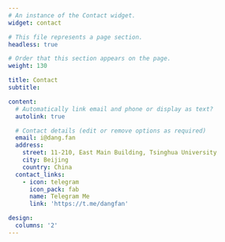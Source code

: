 ```yaml
---
# An instance of the Contact widget.
widget: contact

# This file represents a page section.
headless: true

# Order that this section appears on the page.
weight: 130

title: Contact
subtitle:

content:
  # Automatically link email and phone or display as text?
  autolink: true

  # Contact details (edit or remove options as required)
  email: i@dang.fan
  address:
    street: 11-210, East Main Building, Tsinghua University
    city: Beijing
    country: China
  contact_links:
    - icon: telegram
      icon_pack: fab
      name: Telegram Me
      link: 'https://t.me/dangfan'

design:
  columns: '2'
---
```

